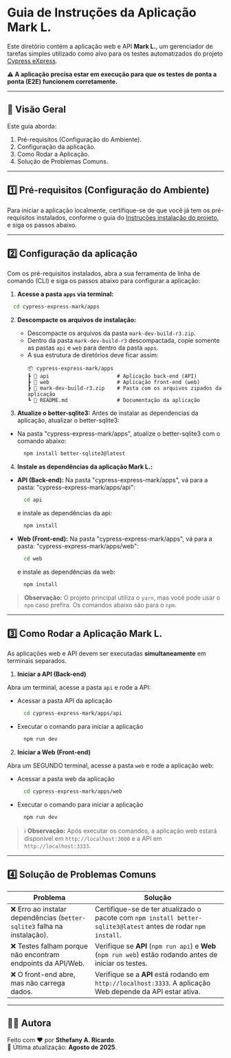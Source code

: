# Guia de Instruções da Aplicação Mark L.

Este diretório contém a aplicação web e API **Mark L.**, um gerenciador de tarefas simples utilizado como alvo para os testes automatizados do projeto [Cypress eXpress](https://github.com/sthefanyricardo/cypress-express-mark).

**⚠️ A aplicação precisa estar em execução para que os testes de ponta a ponta (E2E) funcionem corretamente.**

---

## 📌 Visão Geral
Este guia aborda:

1. Pré-requisitos (Configuração do Ambiente).
2. Configuração da aplicação.
3. Como Rodar a Aplicação.
4. Solução de Problemas Comuns.

---

## 1️⃣ Pré-requisitos (Configuração do Ambiente)
Para iniciar a aplicação localmente, certifique-se de que você já tem os pré-requisitos instalados, conforme o guia do [Instruções instalação do projeto](./EXECUTION_INSTRUCTION.md), e siga os passos abaixo.

---

## 2️⃣ Configuração da aplicação
Com os pré-requisitos instalados, abra a sua ferramenta de linha de comando (CLI) e siga os passos abaixo para configurar a aplicação:

1. **Acesse a pasta `apps` via terminal:**
```bash
  cd cypress-express-mark/apps
```

2. **Descompacte os arquivos de instalação:**
    - Descompacte os arquivos da pasta `mark-dev-build-r3.zip`.
    - Dentro da pasta `mark-dev-build-r3` descompactada, copie somente as pastas `api` e `web` para dentro da pasta `apps`.
    - A sua estrutura de diretórios deve ficar assim:
      ```
      📦 cypress-express-mark/apps
      ┣ 📂 api                      # Aplicação back-end (API)
      ┣ 📂 web                      # Aplicação front-end (web)
      ┣ 📜 mark-dev-build-r3.zip    # Pasta com os arquivos zipados da aplicação
      ┗ 📜 README.md                # Documentação da aplicação
      ```

3.  **Atualize o better-sqlite3:**
Antes de instalar as dependencias da aplicação, atualizar o better-sqlite3:
 - Na pasta "cypress-express-mark/apps", atualize o better-sqlite3 com o comando abaixo:
    ```bash
      npm install better-sqlite3@latest
    ```

4.  **Instale as dependências da aplicação Mark L.:**
  - **API (Back-end):**
    Na pasta "cypress-express-mark/apps", vá para a pasta: "cypress-express-mark/apps/api":
    ```bash
      cd api
    ```
    e instale as dependências da api:
    ```bash
      npm install
    ```

  - **Web (Front-end):**
    Na pasta "cypress-express-mark/apps", vá para a pasta: "cypress-express-mark/apps/web":
    ```bash
      cd web
    ```
    e instale as dependências da web:
    ```bash
      npm install
    ```

  > **Observação:** O projeto principal utiliza o `yarn`, mas você pode usar o `npm` caso prefira. Os comandos abaixo são para o `npm`.

---

## 3️⃣ Como Rodar a Aplicação Mark L.
As aplicações web e API devem ser executadas **simultaneamente** em terminais separados.

1. **Iniciar a API (Back-end)**

Abra um terminal, acesse a pasta `api` e rode a API:
  -  Acessar a pasta API da aplicação
      ```bash
        cd cypress-express-mark/apps/api
      ```
  - Executar o comando para iniciar a aplicação
      ```bash
        npm run dev
      ```

2. **Iniciar a Web (Front-end)**

Abra um SEGUNDO terminal, acesse a pasta `web` e rode a aplicação web:

  -  Acessar a pasta web da aplicação
      ```bash
        cd cypress-express-mark/apps/web
      ```
  - Executar o comando para iniciar a aplicação
      ```bash
        npm run dev
      ```

> ℹ️ **Observação:** Após executar os comandos, a aplicação web estará disponível em `http://localhost:3000` e a API em `http://localhost:3333`.

---

## 4️⃣ Solução de Problemas Comuns

| Problema                                                                 | Solução                                                                                               |
| ------------------------------------------------------------------------ | ----------------------------------------------------------------------------------------------------- |
| ❌ Erro ao instalar dependências (`better-sqlite3` falha na instalação). | Certifique-se de ter atualizado o pacote com `npm install better-sqlite3@latest` antes de rodar `npm install`. |
| ❌ Testes falham porque não encontram endpoints da API/Web.   | Verifique se **API** (`npm run api`) e **Web** (`npm run web`) estão rodando antes de iniciar os testes. |
| ❌ O front-end abre, mas não carrega dados.                              | Verifique se a **API** está rodando em `http://localhost:3333`. A aplicação Web depende da API estar ativa. |

---

## 🙋‍♀️ Autora
Feito com ❤️ por **Sthefany A. Ricardo**.  
📅 Última atualização: **Agosto de 2025**.